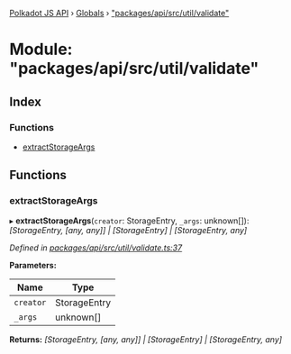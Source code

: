 [Polkadot JS API](../README.md) › [Globals](../globals.md) › ["packages/api/src/util/validate"](_packages_api_src_util_validate_.md)

# Module: "packages/api/src/util/validate"

## Index

### Functions

* [extractStorageArgs](_packages_api_src_util_validate_.md#extractstorageargs)

## Functions

###  extractStorageArgs

▸ **extractStorageArgs**(`creator`: StorageEntry, `_args`: unknown[]): *[StorageEntry, [any, any]] | [StorageEntry] | [StorageEntry, any]*

*Defined in [packages/api/src/util/validate.ts:37](https://github.com/polkadot-js/api/blob/0c99064b1/packages/api/src/util/validate.ts#L37)*

**Parameters:**

Name | Type |
------ | ------ |
`creator` | StorageEntry |
`_args` | unknown[] |

**Returns:** *[StorageEntry, [any, any]] | [StorageEntry] | [StorageEntry, any]*
